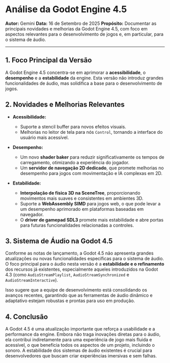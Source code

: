 # Análise da Godot Engine 4.5

**Autor:** Gemini
**Data:** 16 de Setembro de 2025
**Propósito:** Documentar as principais novidades e melhorias da Godot Engine 4.5, com foco em aspectos relevantes para o desenvolvimento de jogos e, em particular, para o sistema de áudio.

---

## 1. Foco Principal da Versão

A Godot Engine 4.5 concentra-se em aprimorar a **acessibilidade**, o **desempenho** e a **estabilidade** da engine. Esta versão não introduz grandes funcionalidades de áudio, mas solidifica a base para o desenvolvimento de jogos.

## 2. Novidades e Melhorias Relevantes

*   **Acessibilidade:**
    *   Suporte a stencil buffer para novos efeitos visuais.
    *   Melhorias no leitor de tela para nós `Control`, tornando a interface do usuário mais acessível.

*   **Desempenho:**
    *   Um novo **shader baker** para reduzir significativamente os tempos de carregamento, otimizando a experiência do jogador.
    *   Um **servidor de navegação 2D dedicado**, que promete melhorias no desempenho para jogos com movimentação e IA complexas em 2D.

*   **Estabilidade:**
    *   **Interpolação de física 3D na SceneTree**, proporcionando movimentos mais suaves e consistentes em ambientes 3D.
    *   Suporte a **WebAssembly SIMD** para jogos web, o que pode levar a um desempenho aprimorado em plataformas baseadas em navegador.
    *   O **driver de gamepad SDL3** promete mais estabilidade e abre portas para futuras funcionalidades relacionadas a controles.

## 3. Sistema de Áudio na Godot 4.5

Conforme as notas de lançamento, a Godot 4.5 não apresenta grandes atualizações ou novas funcionalidades específicas para o sistema de áudio. O foco principal para o áudio nesta versão é a **estabilidade e o refinamento** dos recursos já existentes, especialmente aqueles introduzidos na Godot 4.3 (como `AudioStreamPlaylist`, `AudioStreamSynchronized` e `AudioStreamInteractive`).

Isso sugere que a equipe de desenvolvimento está consolidando os avanços recentes, garantindo que as ferramentas de áudio dinâmico e adaptativo estejam robustas e prontas para uso em produção.

## 4. Conclusão

A Godot 4.5 é uma atualização importante que reforça a usabilidade e a performance da engine. Embora não traga inovações diretas para o áudio, ela contribui indiretamente para uma experiência de jogo mais fluida e acessível, o que beneficia todos os aspectos de um projeto, incluindo o sonoro. A estabilidade dos sistemas de áudio existentes é crucial para desenvolvedores que buscam criar experiências imersivas e sem falhas.
